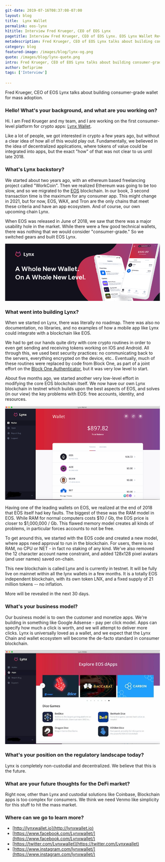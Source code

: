 ```yaml
---
git-date: 2019-07-16T08:37:08-07:00
layout: blog
title:  Lynx Wallet
permalink: eos-lynx
h1title: Interview Fred Krueger, CEO of EOS Lynx
pagetitle: Interview Fred Krueger, CEO of EOS Lynx. EOS Lynx Wallet Review.  
metadescription: Fred Krueger, CEO of EOS Lynx talks about building consumer-grade wallet for mass adoption.
category: blog
featured-image: /images/blog/lynx-og.png
quote: /images/blog/lynx-quote.png
intro: Fred Krueger, CEO of EOS Lynx talks about building consumer-grade wallet for mass adoption.
author: Defiprime
tags: ['Interview']

---
```

Fred Krueger, CEO of EOS Lynx talks about building consumer-grade wallet for mass adoption.

### Hello! What's your background, and what are you working on?

Hi. I am Fred Krueger and my team, and I are working on the first consumer-level platform for crypto apps: [Lynx Wallet](https://eoslynx.com/).

Like a lot of people, we got interested in crypto a few years ago, but without a clear idea of how all of this would play out. Fundamentally, we believed in the idea of decentralized applications, where tokens of value could be integrated into apps, but the exact "how" of that was not clear to us until late 2018.

### What's Lynx backstory?

We started about two years ago, with an ethereum based freelancing project called "WorkCoin". Then we realized Ethereum was going to be too slow, and so we migrated to the [EOS](/eos) blockchain. In our book, 3 second transaction time is the maximum for any consumer app. This might change in 2021, but for now, EOS, WAX, and Tron are the only chains that meet these criteria and have an app ecosystem. And of course, our own upcoming chain Lynx.

When EOS was released in June of 2018, we saw that there was a major usability hole in the market. While there were a few good technical wallets, there was nothing that we would consider "consumer-grade." So we switched gears and built EOS Lynx.

![](/images/blog/lynx1.png)

### What went into building Lynx?

When we started on Lynx, there was literally no roadmap. There was also no documentation, no libraries, and no examples of how a mobile app like Lynx could integrate with a blockchain like EOS.

We had to get our hands quite dirty with core crypto routines in order to even get sending and receiving tokens working on IOS and Android. All through this, we used best security practices: no communicating back to the servers, everything encrypted on the device, etc.. Eventually, much of these routines were replaced by code from Block One, as part of a joint effort on the [Block One Authenticator](https://cointelegraph.com/news/blockones-eosio-labs-release-ios-and-chrome-authenticator-apps), but it was very low level to start.

About five months ago, we started another very low-level effort in modifying the core EOS blockchain itself. We now have our own Lynx blockchain in testnet which builds upon the best aspects of EOS, and solves (in our view) the key problems with EOS: free accounts, identity, and resources.

![](/images/blog/lynx3.png)

Having one of the leading wallets on EOS, we realized at the end of 2018 that EOS itself had key faults. The biggest of these was the RAM model in EOS. While RAM for normal computers costs $10 / Gb, the EOS price is closer to $1,000,000 / Gb. This flawed memory model creates all kinds of problems, in particular forces accounts to not be free.

To get around this, we started with the EOS code and created a new model, where apps need approval to run in the blockchain. For users, there is no RAM, no CPU or NET - in fact no staking of any kind. We've also removed the 12 character account name constraint, and added 128x128 pixel avatars (and user names) saved on-chain.

This new blockchain is called Lynx and is currently in testnet. It will be fully live on mainnet within all the lynx wallets in a few months. It is a totally EOS independent blockchain, with its own token LNX, and a fixed supply of 21 million tokens -- no inflation.

More will be revealed in the next 30 days.

### What's your business model?

Our business model is to own the customer and monetize apps. We're building in something like Google Adsense - pay per click model. Apps can specify how much a click is worth, and we will attempt to deliver more clicks. Lynx is universally loved as a wallet, and we expect that the Lynx Chain and wallet ecosystem will become the de-facto standard in consumer blockchain.

![](/images/blog/lynx2.jpg)

### What's your position on the regulatory landscape today?

Lynx is completely non-custodial and decentralized. We believe that this is the future.

### What are your future thoughts for the DeFi market?

Right now, other than Lynx and custodial solutions like Coinbase, Blockchain apps is too complex for consumers. We think we need Venmo like simplicity for this stuff to hit the mass market.


### Where can we go to learn more?

- [http://lynxwallet.io](http://lynxwallet.io)
- [https://www.facebook.com/Lynxwallet/](https://www.facebook.com/Lynxwallet/)
- [https://twitter.com/Lynxwallet](https://twitter.com/Lynxwallet)
- [https://www.instagram.com/lynxwallet/](https://www.instagram.com/lynxwallet/)
